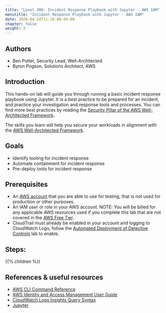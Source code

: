 ```yaml
---
title: "Level 300: Incident Response Playbook with Jupyter - AWS IAM"
menutitle: "Incident Response Playbook with Jupyter - AWS IAM"
date: 2020-04-24T11:16:08-04:00
chapter: false
weight: 3
---
```

## Authors

- Ben Potter, Security Lead, Well-Architected
- Byron Pogson, Solutions Architect, AWS

## Introduction

This hands-on lab will guide you through running a basic incident response playbook using Jupyter. It is a best practice to be prepared for an incident, and practice your investigation and response tools and processes. You can find more best practices by reading the [Security Pillar of the AWS Well-Architected Framework](https://wa.aws.amazon.com/wat.pillar.security.en.html).

The skills you learn will help you secure your workloads in alignment with the [AWS Well-Architected Framework](https://aws.amazon.com/architecture/well-architected/).

## Goals

* Identify tooling for incident response
* Automate containment for incident response
* Pre-deploy tools for incident response

## Prerequisites

* An [AWS account](https://portal.aws.amazon.com/gp/aws/developer/registration/index.html) that you are able to use for testing, that is not used for production or other purposes.
* An IAM user or role in your AWS account.
NOTE: You will be billed for any applicable AWS resources used if you complete this lab that are not covered in the [AWS Free Tier](https://aws.amazon.com/free/).
* CloudTrail must already be enabled in your account and logging to CloudWatch Logs, follow the [Automated Deployment of Detective Controls](../200_Automated_Deployment_of_Detective_Controls/README.md) lab to enable.

## Steps:
{{% children  %}}

## References & useful resources

* [AWS CLI Command Reference](https://docs.aws.amazon.com/cli/latest/reference/)
* [AWS Identity and Access Management User Guide](https://docs.aws.amazon.com/IAM/latest/UserGuide/introduction.html)
* [CloudWatch Logs Insights Query Syntax](https://docs.aws.amazon.com/AmazonCloudWatch/latest/logs/CWL_QuerySyntax.html)
* [Jupyter](https://jupyter.org/)
